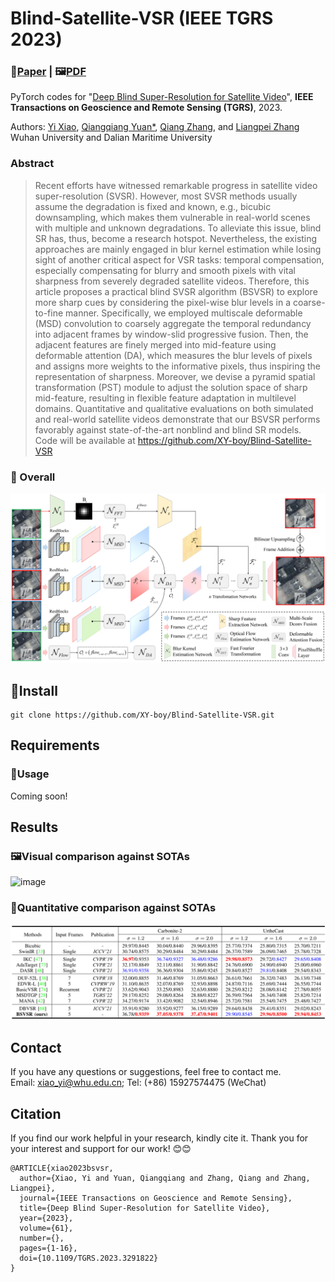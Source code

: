 # Blind-Satellite-VSR (IEEE TGRS 2023)
### 📖[**Paper**](https://ieeexplore.ieee.org/document/10172076) | 🖼️[**PDF**](/img/XY-BSVSR.pdf)
PyTorch codes for "[Deep Blind Super-Resolution for Satellite Video](https://ieeexplore.ieee.org/abstract/document/10172076)", **IEEE Transactions on Geoscience and Remote Sensing (TGRS)**, 2023.

Authors: [Yi Xiao](https://xy-boy.github.io/), [Qiangqiang Yuan*](http://qqyuan.users.sgg.whu.edu.cn/), [Qiang Zhang](https://qzhang95.github.io/), and [Liangpei Zhang](http://www.lmars.whu.edu.cn/prof_web/zhangliangpei/rs/index.html)<br>
Wuhan University and Dalian Maritime University 

### Abstract
>Recent efforts have witnessed remarkable progress in satellite video super-resolution (SVSR). However, most SVSR methods usually assume the degradation is fixed and known, e.g., bicubic downsampling, which makes them vulnerable in real-world scenes with multiple and unknown degradations. To alleviate this issue, blind SR has, thus, become a research hotspot. Nevertheless, the existing approaches are mainly engaged in blur kernel estimation while losing sight of another critical aspect for VSR tasks: temporal compensation, especially compensating for blurry and smooth pixels with vital sharpness from severely degraded satellite videos. Therefore, this article proposes a practical blind SVSR algorithm (BSVSR) to explore more sharp cues by considering the pixel-wise blur levels in a coarse-to-fine manner. Specifically, we employed multiscale deformable (MSD) convolution to coarsely aggregate the temporal redundancy into adjacent frames by window-slid progressive fusion. Then, the adjacent features are finely merged into mid-feature using deformable attention (DA), which measures the blur levels of pixels and assigns more weights to the informative pixels, thus inspiring the representation of sharpness. Moreover, we devise a pyramid spatial transformation (PST) module to adjust the solution space of sharp mid-feature, resulting in flexible feature adaptation in multilevel domains. Quantitative and qualitative evaluations on both simulated and real-world satellite videos demonstrate that our BSVSR performs favorably against state-of-the-art nonblind and blind SR models. Code will be available at https://github.com/XY-boy/Blind-Satellite-VSR
>
### 🌱 Overall
 ![image](/img/network.png)
## 🧩Install
```
git clone https://github.com/XY-boy/Blind-Satellite-VSR.git
```
## Requirements

### 🧩Usage
Coming soon!
## Results
### 🖼️Visual comparison against SOTAs
 ![image](uc.png)
### 🌱Quantitative comparison against SOTAs
 ![image](./img/res.png)

## Contact
If you have any questions or suggestions, feel free to contact me.  
Email: xiao_yi@whu.edu.cn; Tel: (+86) 15927574475 (WeChat)
## Citation
If you find our work helpful in your research, kindly cite it. Thank you for your interest and support for our work! 😊😊
```
@ARTICLE{xiao2023bsvsr,
  author={Xiao, Yi and Yuan, Qiangqiang and Zhang, Qiang and Zhang, Liangpei},
  journal={IEEE Transactions on Geoscience and Remote Sensing}, 
  title={Deep Blind Super-Resolution for Satellite Video}, 
  year={2023},
  volume={61},
  number={},
  pages={1-16},
  doi={10.1109/TGRS.2023.3291822}
}
```

